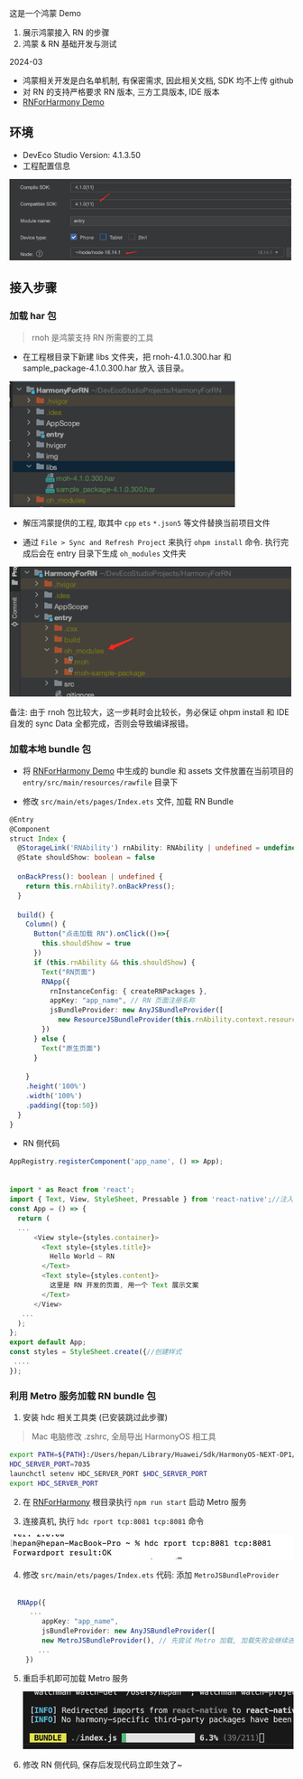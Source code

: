 这是一个鸿蒙 Demo
1. 展示鸿蒙接入 RN 的步骤
2. 鸿蒙 & RN 基础开发与测试


2024-03

- 鸿蒙相关开发是白名单机制, 有保密需求, 因此相关文档, SDK 均不上传 github
- 对 RN 的支持严格要求 RN 版本, 三方工具版本, IDE 版本
- [RNForHarmony Demo](https://github.com/HeCaser/RNForHarmony)

## 环境
- DevEco Studio Version: 4.1.3.50
- 工程配置信息

<img src='img/project_config.jpg' width=500>

## 接入步骤

### 加载 har 包
> rnoh 是鸿蒙支持 RN 所需要的工具

- 在工程根目录下新建 libs 文件夹，把 rnoh-4.1.0.300.har 和 sample_package-4.1.0.300.har 放入
  该目录。

<img src='img/libs.jpg' width=400>

- 解压鸿蒙提供的工程, 取其中 `cpp` `ets` `*.json5` 等文件替换当前项目文件

- 通过 `File > Sync and Refresh Project` 来执行 `ohpm install` 命令. 执行完成后会在 entry 目录下生成 `oh_modules` 文件夹

<img src='img/oh-modules.jpg' width=500>

备注: 由于 rnoh 包比较大，这一步耗时会比较长，务必保证 ohpm install 和 IDE 自发的 sync Data
全都完成，否则会导致编译报错。

### 加载本地 bundle 包
- 将 [RNForHarmony Demo](https://github.com/HeCaser/RNForHarmony) 中生成的 bundle 和 assets 文件放置在当前项目的 `entry/src/main/resources/rawfile` 目录下

- 修改 `src/main/ets/pages/Index.ets` 文件, 加载 RN Bundle

```ts
@Entry
@Component
struct Index {
  @StorageLink('RNAbility') rnAbility: RNAbility | undefined = undefined
  @State shouldShow: boolean = false

  onBackPress(): boolean | undefined {
    return this.rnAbility?.onBackPress();
  }

  build() {
    Column() {
      Button("点击加载 RN").onClick(()=>{
        this.shouldShow = true
      })
      if (this.rnAbility && this.shouldShow) {
        Text("RN页面")
        RNApp({
          rnInstanceConfig: { createRNPackages },
          appKey: "app_name", // RN 页面注册名称
          jsBundleProvider: new AnyJSBundleProvider([
            new ResourceJSBundleProvider(this.rnAbility.context.resourceManager, 'bundle.harmony.js')]), // 本地加载
        })
      } else {
        Text("原生页面")
      }

    }
    .height('100%')
    .width('100%')
    .padding({top:50})
  }
}

```

- RN 侧代码

```ts
AppRegistry.registerComponent('app_name', () => App);


import * as React from 'react';
import { Text, View, StyleSheet, Pressable } from 'react-native';//注入组件
const App = () => {
  return (
  ...
      <View style={styles.container}>
        <Text style={styles.title}>
          Hello World ~ RN
        </Text>
        <Text style={styles.content}>
          这里是 RN 开发的页面, 用一个 Text 展示文案
        </Text>
      </View>
   ...
  );
};
export default App;
const styles = StyleSheet.create({//创建样式
 ....
});
```

### 利用 Metro 服务加载 RN bundle 包

1. 安装 hdc 相关工具类 (已安装跳过此步骤)
> Mac 电脑修改 .zshrc, 全局导出 HarmonyOS 相工具

```sh
export PATH=${PATH}:/Users/hepan/Library/Huawei/Sdk/HarmonyOS-NEXT-DP1/base/toolchains
HDC_SERVER_PORT=7035
launchctl setenv HDC_SERVER_PORT $HDC_SERVER_PORT
export HDC_SERVER_PORT
```

2. 在 [RNForHarmony](https://github.com/HeCaser/RNForHarmony) 根目录执行 `npm run start` 启动 Metro 服务

3. 连接真机, 执行 `hdc rport tcp:8081 tcp:8081` 命令

<img src='img/hdc-rport.jpg'>

4. 修改 `src/main/ets/pages/Index.ets`  代码: 添加 `MetroJSBundleProvider`

```ts

  RNApp({
     ...
        appKey: "app_name",
        jsBundleProvider: new AnyJSBundleProvider([
        new MetroJSBundleProvider(), // 先尝试 Metro 加载, 加载失败会继续进行本地加载
       ...
    })
```

5. 重启手机即可加载 Metro 服务
   
   <img src='img/metro-load.jpg'>

6. 修改 RN 侧代码, 保存后发现代码立即生效了~